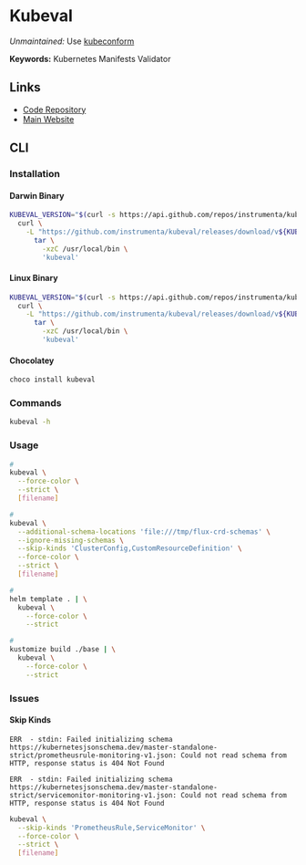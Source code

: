# Kubeval

_Unmaintained:_ Use [kubeconform](/kubeconform.md)

**Keywords:** Kubernetes Manifests Validator

## Links

- [Code Repository](https://github.com/instrumenta/kubeval)
- [Main Website](https://kubeval.com)

## CLI

### Installation

#### Darwin Binary

```sh
KUBEVAL_VERSION="$(curl -s https://api.github.com/repos/instrumenta/kubeval/releases/latest | grep tag_name | cut -d '"' -f 4 | tr -d 'v')"; \
  curl \
    -L "https://github.com/instrumenta/kubeval/releases/download/v${KUBEVAL_VERSION}/kubeval-darwin-amd64.tar.gz" | \
      tar \
        -xzC /usr/local/bin \
        'kubeval'
```

#### Linux Binary

```sh
KUBEVAL_VERSION="$(curl -s https://api.github.com/repos/instrumenta/kubeval/releases/latest | grep tag_name | cut -d '"' -f 4 | tr -d 'v')"; \
  curl \
    -L "https://github.com/instrumenta/kubeval/releases/download/v${KUBEVAL_VERSION}/kubeval-linux-amd64.tar.gz" | \
      tar \
        -xzC /usr/local/bin \
        'kubeval'
```

#### Chocolatey

```sh
choco install kubeval
```

### Commands

```sh
kubeval -h
```

### Usage

```sh
#
kubeval \
  --force-color \
  --strict \
  [filename]

#
kubeval \
  --additional-schema-locations 'file:///tmp/flux-crd-schemas' \
  --ignore-missing-schemas \
  --skip-kinds 'ClusterConfig,CustomResourceDefinition' \
  --force-color \
  --strict \
  [filename]

#
helm template . | \
  kubeval \
    --force-color \
    --strict

#
kustomize build ./base | \
  kubeval \
    --force-color \
    --strict
```

### Issues

#### Skip Kinds

```log
ERR  - stdin: Failed initializing schema https://kubernetesjsonschema.dev/master-standalone-strict/prometheusrule-monitoring-v1.json: Could not read schema from HTTP, response status is 404 Not Found

ERR  - stdin: Failed initializing schema https://kubernetesjsonschema.dev/master-standalone-strict/servicemonitor-monitoring-v1.json: Could not read schema from HTTP, response status is 404 Not Found
```

```sh
kubeval \
  --skip-kinds 'PrometheusRule,ServiceMonitor' \
  --force-color \
  --strict \
  [filename]
```
